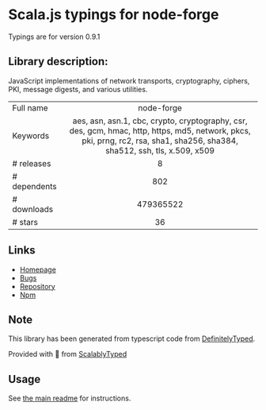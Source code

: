 
# Scala.js typings for node-forge

Typings are for version 0.9.1

## Library description:
JavaScript implementations of network transports, cryptography, ciphers, PKI, message digests, and various utilities.

|                    |                 |
| ------------------ | :-------------: |
| Full name          | node-forge |
| Keywords           | aes, asn, asn.1, cbc, crypto, cryptography, csr, des, gcm, hmac, http, https, md5, network, pkcs, pki, prng, rc2, rsa, sha1, sha256, sha384, sha512, ssh, tls, x.509, x509 |
| # releases         | 8 |
| # dependents       | 802 |
| # downloads        | 479365522 |
| # stars            | 36 |

## Links
- [Homepage](https://github.com/digitalbazaar/forge)
- [Bugs](https://github.com/digitalbazaar/forge/issues)
- [Repository](https://github.com/digitalbazaar/forge)
- [Npm](https://www.npmjs.com/package/node-forge)
    


## Note
This library has been generated from typescript code from [DefinitelyTyped](https://definitelytyped.org).

Provided with :purple_heart: from [ScalablyTyped](https://github.com/oyvindberg/ScalablyTyped)

## Usage
See [the main readme](../../readme.md) for instructions.


